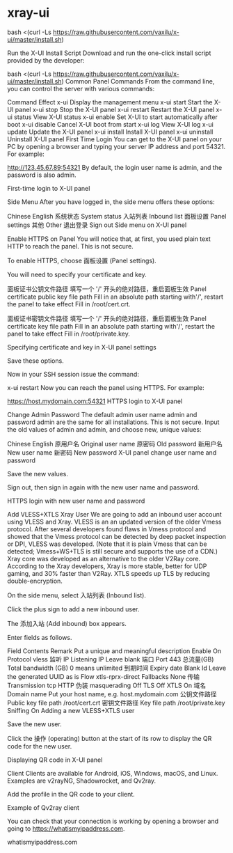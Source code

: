 # xray-ui


bash <(curl -Ls https://raw.githubusercontent.com/vaxilu/x-ui/master/install.sh)


Run the X-UI Install Script
Download and run the one-click install script provided by the developer:

bash <(curl -Ls https://raw.githubusercontent.com/vaxilu/x-ui/master/install.sh)
Common Panel Commands
From the command line, you can control the server with various commands:

Command	Effect
x-ui	Display the management menu
x-ui start	Start the X-UI panel
x-ui stop	Stop the X-UI panel
x-ui restart	Restart the X-UI panel
x-ui status	View X-UI status
x-ui enable	Set X-UI to start automatically after boot
x-ui disable	Cancel X-UI boot from start
x-ui log	View X-UI log
x-ui update	Update the X-UI panel
x-ui install	Install X-UI panel
x-ui uninstall	Uninstall X-UI panel
First Time Login
You can get to the X-UI panel on your PC by opening a browser and typing your server IP address and port 54321. For example:

http://123.45.67.89:54321
By default, the login user name is admin, and the password is also admin.

First-time login to X-UI panel

Side Menu
After you have logged in, the side menu offers these options:

Chinese	English
系统状态	System status
入站列表	Inbound list
面板设置	Panel settings
其他	Other
退出登录	Sign out
Side menu on X-UI panel

Enable HTTPS on Panel
You will notice that, at first, you used plain text HTTP to reach the panel. This is not secure.

To enable HTTPS, choose 面板设置 (Panel settings).

You will need to specify your certificate and key.

面板证书公钥文件路径
填写一个 '/' 开头的绝对路径，重启面板生效
Panel certificate public key file path
Fill in an absolute path starting with'/', restart the panel to take effect
Fill in /root/cert.crt.

面板证书密钥文件路径
填写一个 '/' 开头的绝对路径，重启面板生效
Panel certificate key file path
Fill in an absolute path starting with'/', restart the panel to take effect 
Fill in /root/private.key.

Specifying certificate and key in X-UI panel settings

Save these options.

Now in your SSH session issue the command:

x-ui restart
Now you can reach the panel using HTTPS. For example:

https://host.mydomain.com:54321
HTTPS login to X-UI panel

Change Admin Password
The default admin user name admin and password admin are the same for all installations. This is not secure. Input the old values of admin and admin, and choose new, unique values:

Chinese	English
原用户名	Original user name
原密码	Old password
新用户名	New user name
新密码	New password
X-UI panel change user name and password

Save the new values.

Sign out, then sign in again with the new user name and password.

HTTPS login with new user name and password

Add VLESS+XTLS Xray User
We are going to add an inbound user account using VLESS and Xray. VLESS is an an updated version of the older Vmess protocol. After several developers found flaws in Vmess protocol and showed that the Vmess protocol can be detected by deep packet inspection or DPI, VLESS was developed. (Note that it is plain Vmess that can be detected; Vmess+WS+TLS is still secure and supports the use of a CDN.) Xray core was developed as an alternative to the older V2Ray core. According to the Xray developers, Xray is more stable, better for UDP gaming, and 30% faster than V2Ray. XTLS speeds up TLS by reducing double-encryption.

On the side menu, select 入站列表 (Inbound list).

Click the plus sign to add a new inbound user.

The 添加入站 (Add inbound) box appears.

Enter fields as follows.

Field	Contents
Remark	Put a unique and meaningful description
Enable	On
Protocol	vless
监听 IP Listening IP	Leave blank
端口 Port	443
总流量(GB) Total bandwidth (GB)	0 means unlimited
到期时间 Expiry date	Blank
Id	Leave the generated UUID as is
Flow	xtls-rprx-direct
Fallbacks	None
传输 Transmission	tcp
HTTP 伪装 masquerading	Off
TLS	Off
XTLS	On
域名 Domain name	Put your host name, e.g. host.mydomain.com
公钥文件路径 Public key file path	/root/cert.crt
密钥文件路径 Key file path	/root/private.key
Sniffing	On
Adding a new VLESS+XTLS user

Save the new user.

Click the 操作 (operating) button at the start of its row to display the QR code for the new user.

Displaying QR code in X-UI panel

Client
Clients are available for Android, iOS, Windows, macOS, and Linux. Examples are v2rayNG, Shadowrocket, and Qv2ray.

Add the profile in the QR code to your client.

Example of Qv2ray client

You can check that your connection is working by opening a browser and going to https://whatismyipaddress.com.

whatismyipaddress.com
